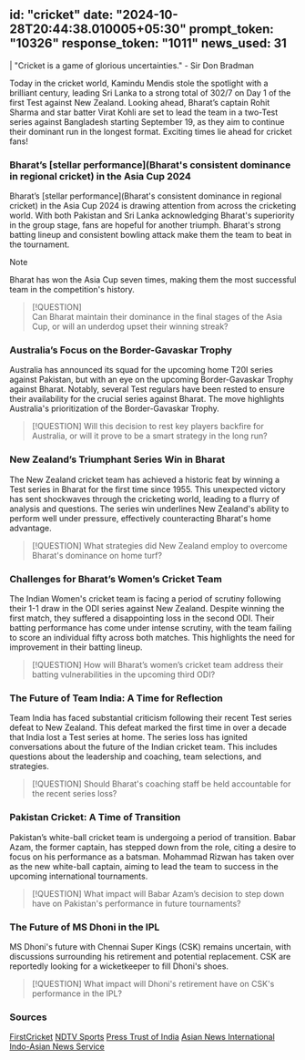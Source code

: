
id: "cricket"
date: "2024-10-28T20:44:38.010005+05:30"
prompt_token: "10326"
response_token: "1011"
news_used: 31
------
| "Cricket is a game of glorious uncertainties." - Sir Don Bradman

Today in the cricket world, Kamindu Mendis stole the spotlight with a brilliant century, leading Sri Lanka to a strong total of 302/7 on Day 1 of the first Test against New Zealand. Looking ahead, Bharat’s captain Rohit Sharma and star batter Virat Kohli are set to lead the team in a two-Test series against Bangladesh starting September 19, as they aim to continue their dominant run in the longest format. Exciting times lie ahead for cricket fans!

### Bharat’s [stellar performance](Bharat's consistent dominance in regional cricket) in the Asia Cup 2024

Bharat’s [stellar performance](Bharat's consistent dominance in regional cricket) in the Asia Cup 2024 is drawing attention from across the cricketing world. With both Pakistan and Sri Lanka acknowledging Bharat's superiority in the group stage, fans are hopeful for another triumph. Bharat's strong batting lineup and consistent bowling attack make them the team to beat in the tournament.

> [!NOTE]  
> Bharat has won the Asia Cup seven times, making them the most successful team in the competition's history.

> [!QUESTION]  
> Can Bharat maintain their dominance in the final stages of the Asia Cup, or will an underdog upset their winning streak?

### Australia’s Focus on the Border-Gavaskar Trophy 

Australia has announced its squad for the upcoming home T20I series against Pakistan, but with an eye on the upcoming Border-Gavaskar Trophy against Bharat. Notably, several Test regulars have been rested to ensure their availability for the crucial series against Bharat.  The move highlights Australia's prioritization of the Border-Gavaskar Trophy. 

> [!QUESTION]
> Will this decision to rest key players backfire for Australia, or will it prove to be a smart strategy in the long run?

### New Zealand’s Triumphant Series Win in Bharat

The New Zealand cricket team has achieved a historic feat by winning a Test series in Bharat for the first time since 1955. This unexpected victory has sent shockwaves through the cricketing world, leading to a flurry of analysis and questions.  The series win underlines New Zealand's ability to perform well under pressure, effectively counteracting Bharat's home advantage.  

> [!QUESTION]
> What strategies did New Zealand employ to overcome Bharat's dominance on home turf?

### Challenges for Bharat’s Women’s Cricket Team

The Indian Women's cricket team is facing a period of scrutiny following their 1-1 draw in the ODI series against New Zealand. Despite winning the first match, they suffered a disappointing loss in the second ODI.  Their batting performance has come under intense scrutiny, with the team failing to score an individual fifty across both matches. This highlights the need for improvement in their batting lineup.

> [!QUESTION]
> How will Bharat’s women’s cricket team address their batting vulnerabilities in the upcoming third ODI?

### The Future of Team India: A Time for Reflection

Team India has faced substantial criticism following their recent Test series defeat to New Zealand. This defeat marked the first time in over a decade that India lost a Test series at home.  The series loss has ignited conversations about the future of the Indian cricket team. This includes questions about the leadership and coaching, team selections, and strategies. 

> [!QUESTION]
> Should Bharat's coaching staff be held accountable for the recent series loss?

### Pakistan Cricket: A Time of Transition

Pakistan’s white-ball cricket team is undergoing a period of transition.  Babar Azam, the former captain, has stepped down from the role, citing a desire to focus on his performance as a batsman.   Mohammad Rizwan has taken over as the new white-ball captain, aiming to lead the team to success in the upcoming international tournaments.

> [!QUESTION]
>  What impact will Babar Azam’s decision to step down have on Pakistan's performance in future tournaments?

### The Future of MS Dhoni in the IPL

MS Dhoni's future with Chennai Super Kings (CSK) remains uncertain, with discussions surrounding his retirement and potential replacement. CSK are reportedly looking for a wicketkeeper to fill Dhoni's shoes. 

> [!QUESTION]
> What impact will Dhoni's retirement have on CSK's performance in the IPL?


### Sources

[FirstCricket](https://www.firstpost.com/)
[NDTV Sports](https://sports.ndtv.com/)
[Press Trust of India](https://www.firstpost.com/)
[Asian News International](https://sports.ndtv.com/)
[Indo-Asian News Service](https://sports.ndtv.com/) 

